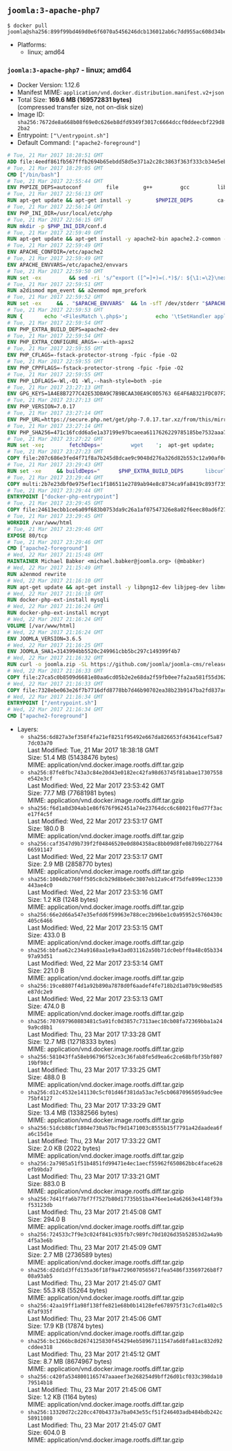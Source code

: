 ## `joomla:3-apache-php7`

```console
$ docker pull joomla@sha256:899f99bd469d0e6f6070a5456246dcb136012ab6c7dd955ac608d34bed6b212e
```

-	Platforms:
	-	linux; amd64

### `joomla:3-apache-php7` - linux; amd64

-	Docker Version: 1.12.6
-	Manifest MIME: `application/vnd.docker.distribution.manifest.v2+json`
-	Total Size: **169.6 MB (169572831 bytes)**  
	(compressed transfer size, not on-disk size)
-	Image ID: `sha256:7672de8a668b08f69e0c626eb8dfd9349f3017c6664dccf0ddeecbf229d82ba2`
-	Entrypoint: `["\/entrypoint.sh"]`
-	Default Command: `["apache2-foreground"]`

```dockerfile
# Tue, 21 Mar 2017 18:28:51 GMT
ADD file:4eedf861fb567fffb2694b65ebdd58d5e371a2c28c3863f363f333cb34e5eb7b in / 
# Tue, 21 Mar 2017 18:29:05 GMT
CMD ["/bin/bash"]
# Tue, 21 Mar 2017 22:55:44 GMT
ENV PHPIZE_DEPS=autoconf 		file 		g++ 		gcc 		libc-dev 		make 		pkg-config 		re2c
# Tue, 21 Mar 2017 22:56:13 GMT
RUN apt-get update && apt-get install -y 		$PHPIZE_DEPS 		ca-certificates 		curl 		libedit2 		libsqlite3-0 		libxml2 		xz-utils 	--no-install-recommends && rm -r /var/lib/apt/lists/*
# Tue, 21 Mar 2017 22:56:14 GMT
ENV PHP_INI_DIR=/usr/local/etc/php
# Tue, 21 Mar 2017 22:56:15 GMT
RUN mkdir -p $PHP_INI_DIR/conf.d
# Tue, 21 Mar 2017 22:59:49 GMT
RUN apt-get update && apt-get install -y apache2-bin apache2.2-common --no-install-recommends && rm -rf /var/lib/apt/lists/*
# Tue, 21 Mar 2017 22:59:49 GMT
ENV APACHE_CONFDIR=/etc/apache2
# Tue, 21 Mar 2017 22:59:49 GMT
ENV APACHE_ENVVARS=/etc/apache2/envvars
# Tue, 21 Mar 2017 22:59:50 GMT
RUN set -ex 		&& sed -ri 's/^export ([^=]+)=(.*)$/: ${\1:=\2}\nexport \1/' "$APACHE_ENVVARS" 		&& . "$APACHE_ENVVARS" 	&& for dir in 		"$APACHE_LOCK_DIR" 		"$APACHE_RUN_DIR" 		"$APACHE_LOG_DIR" 		/var/www/html 	; do 		rm -rvf "$dir" 		&& mkdir -p "$dir" 		&& chown -R "$APACHE_RUN_USER:$APACHE_RUN_GROUP" "$dir"; 	done
# Tue, 21 Mar 2017 22:59:51 GMT
RUN a2dismod mpm_event && a2enmod mpm_prefork
# Tue, 21 Mar 2017 22:59:52 GMT
RUN set -ex 	&& . "$APACHE_ENVVARS" 	&& ln -sfT /dev/stderr "$APACHE_LOG_DIR/error.log" 	&& ln -sfT /dev/stdout "$APACHE_LOG_DIR/access.log" 	&& ln -sfT /dev/stdout "$APACHE_LOG_DIR/other_vhosts_access.log"
# Tue, 21 Mar 2017 22:59:53 GMT
RUN { 		echo '<FilesMatch \.php$>'; 		echo '\tSetHandler application/x-httpd-php'; 		echo '</FilesMatch>'; 		echo; 		echo 'DirectoryIndex disabled'; 		echo 'DirectoryIndex index.php index.html'; 		echo; 		echo '<Directory /var/www/>'; 		echo '\tOptions -Indexes'; 		echo '\tAllowOverride All'; 		echo '</Directory>'; 	} | tee "$APACHE_CONFDIR/conf-available/docker-php.conf" 	&& a2enconf docker-php
# Tue, 21 Mar 2017 22:59:54 GMT
ENV PHP_EXTRA_BUILD_DEPS=apache2-dev
# Tue, 21 Mar 2017 22:59:54 GMT
ENV PHP_EXTRA_CONFIGURE_ARGS=--with-apxs2
# Tue, 21 Mar 2017 22:59:55 GMT
ENV PHP_CFLAGS=-fstack-protector-strong -fpic -fpie -O2
# Tue, 21 Mar 2017 22:59:55 GMT
ENV PHP_CPPFLAGS=-fstack-protector-strong -fpic -fpie -O2
# Tue, 21 Mar 2017 22:59:55 GMT
ENV PHP_LDFLAGS=-Wl,-O1 -Wl,--hash-style=both -pie
# Tue, 21 Mar 2017 23:27:13 GMT
ENV GPG_KEYS=1A4E8B7277C42E53DBA9C7B9BCAA30EA9C0D5763 6E4F6AB321FDC07F2C332E3AC2BF0BC433CFC8B3
# Tue, 21 Mar 2017 23:27:13 GMT
ENV PHP_VERSION=7.0.17
# Tue, 21 Mar 2017 23:27:14 GMT
ENV PHP_URL=https://secure.php.net/get/php-7.0.17.tar.xz/from/this/mirror PHP_ASC_URL=https://secure.php.net/get/php-7.0.17.tar.xz.asc/from/this/mirror
# Tue, 21 Mar 2017 23:27:14 GMT
ENV PHP_SHA256=471c16fcdd6a5e1a37199e97bcaeea6117626229785185be7532aaa7c6ee04be PHP_MD5=549df69a7a3c79d49fcafe2097579d9e
# Tue, 21 Mar 2017 23:27:22 GMT
RUN set -xe; 		fetchDeps=' 		wget 	'; 	apt-get update; 	apt-get install -y --no-install-recommends $fetchDeps; 	rm -rf /var/lib/apt/lists/*; 		mkdir -p /usr/src; 	cd /usr/src; 		wget -O php.tar.xz "$PHP_URL"; 		if [ -n "$PHP_SHA256" ]; then 		echo "$PHP_SHA256 *php.tar.xz" | sha256sum -c -; 	fi; 	if [ -n "$PHP_MD5" ]; then 		echo "$PHP_MD5 *php.tar.xz" | md5sum -c -; 	fi; 		if [ -n "$PHP_ASC_URL" ]; then 		wget -O php.tar.xz.asc "$PHP_ASC_URL"; 		export GNUPGHOME="$(mktemp -d)"; 		for key in $GPG_KEYS; do 			gpg --keyserver ha.pool.sks-keyservers.net --recv-keys "$key"; 		done; 		gpg --batch --verify php.tar.xz.asc php.tar.xz; 		rm -r "$GNUPGHOME"; 	fi; 		apt-get purge -y --auto-remove $fetchDeps
# Tue, 21 Mar 2017 23:27:23 GMT
COPY file:207c686e3fed4f71f8a7b245d8dcae9c9048d276a326d82b553c12a90af0c0ca in /usr/local/bin/ 
# Tue, 21 Mar 2017 23:29:43 GMT
RUN set -xe 	&& buildDeps=" 		$PHP_EXTRA_BUILD_DEPS 		libcurl4-openssl-dev 		libedit-dev 		libsqlite3-dev 		libssl-dev 		libxml2-dev 	" 	&& apt-get update && apt-get install -y $buildDeps --no-install-recommends && rm -rf /var/lib/apt/lists/* 		&& export CFLAGS="$PHP_CFLAGS" 		CPPFLAGS="$PHP_CPPFLAGS" 		LDFLAGS="$PHP_LDFLAGS" 	&& docker-php-source extract 	&& cd /usr/src/php 	&& ./configure 		--with-config-file-path="$PHP_INI_DIR" 		--with-config-file-scan-dir="$PHP_INI_DIR/conf.d" 				--disable-cgi 				--enable-ftp 		--enable-mbstring 		--enable-mysqlnd 				--with-curl 		--with-libedit 		--with-openssl 		--with-zlib 				$PHP_EXTRA_CONFIGURE_ARGS 	&& make -j "$(nproc)" 	&& make install 	&& { find /usr/local/bin /usr/local/sbin -type f -executable -exec strip --strip-all '{}' + || true; } 	&& make clean 	&& docker-php-source delete 		&& apt-get purge -y --auto-remove -o APT::AutoRemove::RecommendsImportant=false $buildDeps
# Tue, 21 Mar 2017 23:29:44 GMT
COPY multi:2b7e23dbf0e975ef1ec1f186511e2789ab94e8c8734ca9fa8419c893f7357d6c in /usr/local/bin/ 
# Tue, 21 Mar 2017 23:29:44 GMT
ENTRYPOINT ["docker-php-entrypoint"]
# Tue, 21 Mar 2017 23:29:45 GMT
COPY file:24613ecbb1ce6a09f683b0753da9c26a1af07547326e8a02f6eec80ad6f2774a in /usr/local/bin/ 
# Tue, 21 Mar 2017 23:29:45 GMT
WORKDIR /var/www/html
# Tue, 21 Mar 2017 23:29:46 GMT
EXPOSE 80/tcp
# Tue, 21 Mar 2017 23:29:46 GMT
CMD ["apache2-foreground"]
# Wed, 22 Mar 2017 21:15:48 GMT
MAINTAINER Michael Babker <michael.babker@joomla.org> (@mbabker)
# Wed, 22 Mar 2017 21:15:49 GMT
RUN a2enmod rewrite
# Wed, 22 Mar 2017 21:16:10 GMT
RUN apt-get update && apt-get install -y libpng12-dev libjpeg-dev libmcrypt-dev zip unzip && rm -rf /var/lib/apt/lists/* 	&& docker-php-ext-configure gd --with-png-dir=/usr --with-jpeg-dir=/usr 	&& docker-php-ext-install gd
# Wed, 22 Mar 2017 21:16:18 GMT
RUN docker-php-ext-install mysqli
# Wed, 22 Mar 2017 21:16:24 GMT
RUN docker-php-ext-install mcrypt
# Wed, 22 Mar 2017 21:16:24 GMT
VOLUME [/var/www/html]
# Wed, 22 Mar 2017 21:16:24 GMT
ENV JOOMLA_VERSION=3.6.5
# Wed, 22 Mar 2017 21:16:25 GMT
ENV JOOMLA_SHA1=3143994bb5520c249961cbb5bc297c149399f4b7
# Wed, 22 Mar 2017 21:16:32 GMT
RUN curl -o joomla.zip -SL https://github.com/joomla/joomla-cms/releases/download/${JOOMLA_VERSION}/Joomla_${JOOMLA_VERSION}-Stable-Full_Package.zip 	&& echo "$JOOMLA_SHA1 *joomla.zip" | sha1sum -c - 	&& mkdir /usr/src/joomla 	&& unzip joomla.zip -d /usr/src/joomla 	&& rm joomla.zip 	&& chown -R www-data:www-data /usr/src/joomla
# Wed, 22 Mar 2017 21:16:33 GMT
COPY file:27ca5c0b8509d6681e80aa6cd05b2e2e68da2f59fb0ee7fa2aa581f55d362b6d in /entrypoint.sh 
# Wed, 22 Mar 2017 21:16:33 GMT
COPY file:7328ebe063e26f7b7716dfd8778bb7d46b90702ea38b23b9147ba2fd837ac2c1 in /makedb.php 
# Wed, 22 Mar 2017 21:16:34 GMT
ENTRYPOINT ["/entrypoint.sh"]
# Wed, 22 Mar 2017 21:16:34 GMT
CMD ["apache2-foreground"]
```

-	Layers:
	-	`sha256:6d827a3ef358f4fa21ef8251f95492e667da826653fd43641cef5a877dc03a70`  
		Last Modified: Tue, 21 Mar 2017 18:38:18 GMT  
		Size: 51.4 MB (51438476 bytes)  
		MIME: application/vnd.docker.image.rootfs.diff.tar.gzip
	-	`sha256:87fe8fbc743a3c84e20d43e0182ec42fa98d63745f81abae17307558e542e3cf`  
		Last Modified: Wed, 22 Mar 2017 23:53:42 GMT  
		Size: 77.7 MB (77681981 bytes)  
		MIME: application/vnd.docker.image.rootfs.diff.tar.gzip
	-	`sha256:f6d1a8d304ab1e86f676f962451a74e23764dcc6c68021f0ad77f3ace17f4c5f`  
		Last Modified: Wed, 22 Mar 2017 23:53:17 GMT  
		Size: 180.0 B  
		MIME: application/vnd.docker.image.rootfs.diff.tar.gzip
	-	`sha256:caf3547d9b739f2f04846520e0d804358ac8bb09d8fe087b9b22776466591147`  
		Last Modified: Wed, 22 Mar 2017 23:53:17 GMT  
		Size: 2.9 MB (2858770 bytes)  
		MIME: application/vnd.docker.image.rootfs.diff.tar.gzip
	-	`sha256:1004db2760ff505c8cb29d8b6e0c3807eb12a9c4f75dfe899ec12330443ae4c0`  
		Last Modified: Wed, 22 Mar 2017 23:53:16 GMT  
		Size: 1.2 KB (1248 bytes)  
		MIME: application/vnd.docker.image.rootfs.diff.tar.gzip
	-	`sha256:66e2d66a547e35efdd6f59963e788cec2b96be1c0a95952c5760430c405c6466`  
		Last Modified: Wed, 22 Mar 2017 23:53:15 GMT  
		Size: 433.0 B  
		MIME: application/vnd.docker.image.rootfs.diff.tar.gzip
	-	`sha256:bbfaa62c234a9168aa1e9a43ad031162a50b71dc0ebff0a48c05b33497a93d51`  
		Last Modified: Wed, 22 Mar 2017 23:53:14 GMT  
		Size: 221.0 B  
		MIME: application/vnd.docker.image.rootfs.diff.tar.gzip
	-	`sha256:19ce8807f4d1a92b890a7878d0f6aadef4fe718b2d1a07b9c98ed585e87dc2e9`  
		Last Modified: Wed, 22 Mar 2017 23:53:13 GMT  
		Size: 474.0 B  
		MIME: application/vnd.docker.image.rootfs.diff.tar.gzip
	-	`sha256:707697960803481c5a91fc0d3857c7313aec10cb08fa72369bba1a249a9cd8b1`  
		Last Modified: Thu, 23 Mar 2017 17:33:28 GMT  
		Size: 12.7 MB (12718333 bytes)  
		MIME: application/vnd.docker.image.rootfs.diff.tar.gzip
	-	`sha256:581043ffa58eb96796f52ce3c36fab8fe5d9ea6c2ce68bfbf35bf80719bf98cf`  
		Last Modified: Thu, 23 Mar 2017 17:33:25 GMT  
		Size: 488.0 B  
		MIME: application/vnd.docker.image.rootfs.diff.tar.gzip
	-	`sha256:d12c4532e141130c5cf01d46f381da53ac7e5cb06870965059adc9ee75bf4127`  
		Last Modified: Thu, 23 Mar 2017 17:33:29 GMT  
		Size: 13.4 MB (13382566 bytes)  
		MIME: application/vnd.docker.image.rootfs.diff.tar.gzip
	-	`sha256:51dcb88cf1804e730a57bcf9d1471003c8555b15f7791a42daadea6fa6c15d1e`  
		Last Modified: Thu, 23 Mar 2017 17:33:22 GMT  
		Size: 2.0 KB (2022 bytes)  
		MIME: application/vnd.docker.image.rootfs.diff.tar.gzip
	-	`sha256:2a7985a51f51b4851fd99471e4ec1aecf55962f650862bbc4face628efb9bda7`  
		Last Modified: Thu, 23 Mar 2017 17:33:21 GMT  
		Size: 883.0 B  
		MIME: application/vnd.docker.image.rootfs.diff.tar.gzip
	-	`sha256:7d41ffa6b77bf7f7527b80d17735b51ba476ee1e4a62663e4148f39af53123db`  
		Last Modified: Thu, 23 Mar 2017 21:45:08 GMT  
		Size: 294.0 B  
		MIME: application/vnd.docker.image.rootfs.diff.tar.gzip
	-	`sha256:724533c7f9e3c024f841c935fb7c989fc70d1026d35b52853d2a4a9b4f5a3e6b`  
		Last Modified: Thu, 23 Mar 2017 21:45:09 GMT  
		Size: 2.7 MB (2736589 bytes)  
		MIME: application/vnd.docker.image.rootfs.diff.tar.gzip
	-	`sha256:d2dd1d3ffd135a36f18f9a47296070565671fea5486f33569726b8f708a93ab5`  
		Last Modified: Thu, 23 Mar 2017 21:45:07 GMT  
		Size: 55.3 KB (55264 bytes)  
		MIME: application/vnd.docker.image.rootfs.diff.tar.gzip
	-	`sha256:42aa19ff1a98f138ffe821e68b0b14128efe678975f31c7cd1a402c567af935f`  
		Last Modified: Thu, 23 Mar 2017 21:45:06 GMT  
		Size: 17.9 KB (17874 bytes)  
		MIME: application/vnd.docker.image.rootfs.diff.tar.gzip
	-	`sha256:bc1266bc8d2674125830f454294eb58967111547a6d8fa81ac832d92cddee318`  
		Last Modified: Thu, 23 Mar 2017 21:45:12 GMT  
		Size: 8.7 MB (8674967 bytes)  
		MIME: application/vnd.docker.image.rootfs.diff.tar.gzip
	-	`sha256:c420fa5348001165747aaaeef3e268254d9bff26d01cf033c398da1079514b18`  
		Last Modified: Thu, 23 Mar 2017 21:45:06 GMT  
		Size: 1.2 KB (1164 bytes)  
		MIME: application/vnd.docker.image.rootfs.diff.tar.gzip
	-	`sha256:13320d72c220cc470b4373a7ba043e55cf51f246403adb484bdb242c58911080`  
		Last Modified: Thu, 23 Mar 2017 21:45:07 GMT  
		Size: 604.0 B  
		MIME: application/vnd.docker.image.rootfs.diff.tar.gzip
